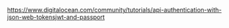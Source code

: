 https://www.digitalocean.com/community/tutorials/api-authentication-with-json-web-tokensjwt-and-passport
